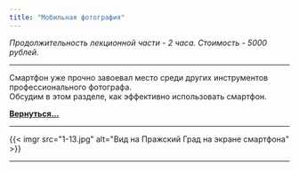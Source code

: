 ```yaml
---
title: "Мобильная фотография"
---
```

*Продолжительность лекционной части - 2 часа. Стоимость - 5000 рублей.*

---
Смартфон уже прочно завоевал место среди других инструментов профессионального фотографа.  
Обсудим в этом разделе, как эффективно использовать смартфон.

**[Вернуться...](/training)**

---
{{< imgr src="1-13.jpg" alt="Вид на Пражский Град на экране смартфона" >}}

---
